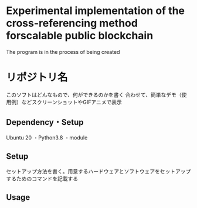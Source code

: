 # Experimental implementation of the cross-referencing method forscalable public blockchain

The program is in the process of being created

# リポジトリ名
このソフトはどんなもので、何ができるのかを書く
合わせて、簡単なデモ（使用例）などスクリーンショットやGIFアニメで表示

## Dependency・Setup
Ubuntu 20
・Python3.8
  ・module


## Setup
セットアップ方法を書く。用意するハードウェアとソフトウェアをセットアップするためのコマンドを記載する

## Usage

